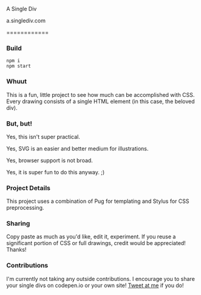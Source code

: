 A Single Div

a.singlediv.com

============

### Build
```
npm i
npm start
```

### Whuut

This is a fun, little project to see how much can be accomplished with CSS. Every drawing consists of a single HTML element (in this case, the beloved div).

### But, but!

Yes, this isn't super practical.

Yes, SVG is an easier and better medium for illustrations.

Yes, browser support is not broad.

Yes, it is super fun to do this anyway. ;)

### Project Details

This project uses a combination of Pug for templating and Stylus for CSS preprocessing.

### Sharing

Copy paste as much as you'd like, edit it, experiment. If you reuse a significant portion of CSS or full drawings, credit would be appreciated! Thanks!

### Contributions

I'm currently not taking any outside contributions. I encourage you to share your single divs on codepen.io or your own site! [Tweet at me](https://twitter.com/lynnandtonic) if you do!
